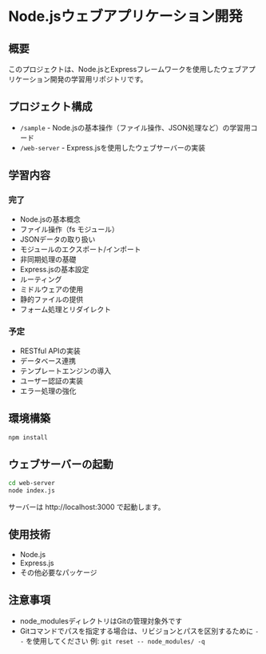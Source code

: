 # Node.jsウェブアプリケーション開発

## 概要
このプロジェクトは、Node.jsとExpressフレームワークを使用したウェブアプリケーション開発の学習用リポジトリです。

## プロジェクト構成
- `/sample` - Node.jsの基本操作（ファイル操作、JSON処理など）の学習用コード
- `/web-server` - Express.jsを使用したウェブサーバーの実装

## 学習内容
### 完了
- Node.jsの基本概念
- ファイル操作（fs モジュール）
- JSONデータの取り扱い
- モジュールのエクスポート/インポート
- 非同期処理の基礎
- Express.jsの基本設定
- ルーティング
- ミドルウェアの使用
- 静的ファイルの提供
- フォーム処理とリダイレクト

### 予定
- RESTful APIの実装
- データベース連携
- テンプレートエンジンの導入
- ユーザー認証の実装
- エラー処理の強化

## 環境構築
```bash
npm install
```

## ウェブサーバーの起動
```bash
cd web-server
node index.js
```
サーバーは http://localhost:3000 で起動します。

## 使用技術
- Node.js
- Express.js
- その他必要なパッケージ

## 注意事項
- node_modulesディレクトリはGitの管理対象外です
- Gitコマンドでパスを指定する場合は、リビジョンとパスを区別するために `--` を使用してください
  例: `git reset -- node_modules/ -q`
